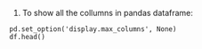 1. To show all the collumns in pandas dataframe:
```
pd.set_option('display.max_columns', None)
df.head()
```
